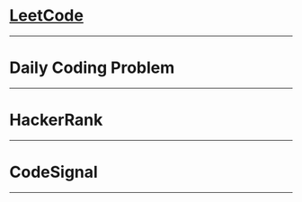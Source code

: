 # [LeetCode](https://github.com/lsy-it-1995/Problems/tree/main/DailyCodingProblem)

<hr>

# Daily Coding Problem

<hr>

# HackerRank

<hr>

# CodeSignal

<hr>


